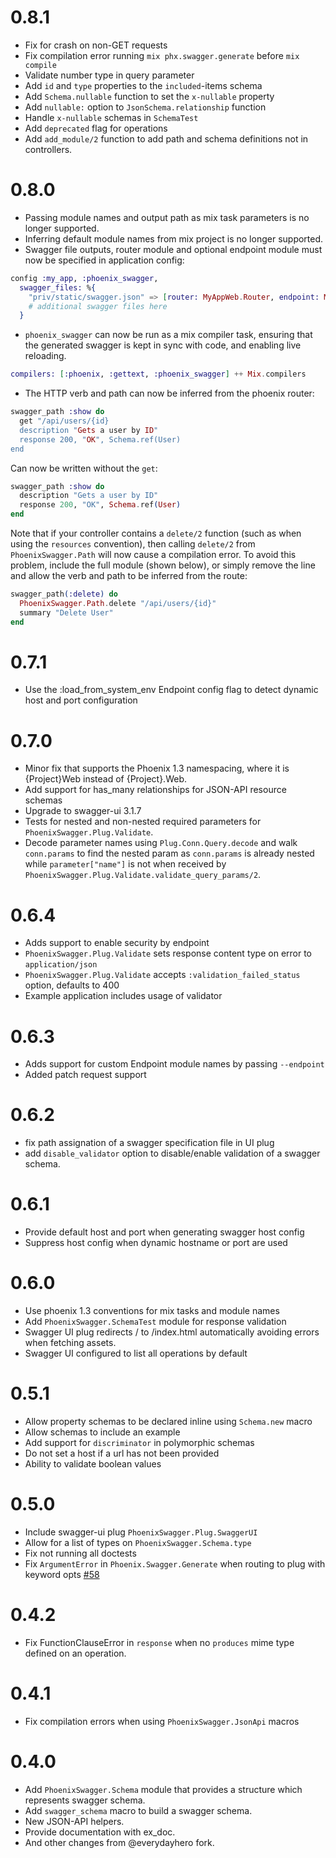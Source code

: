 # 0.8.1

  * Fix for crash on non-GET requests
  * Fix compilation error running `mix phx.swagger.generate` before `mix compile`
  * Validate number type in query parameter
  * Add `id` and `type` properties to the `included`-items schema
  * Add `Schema.nullable` function to set the `x-nullable` property
  * Add `nullable:` option to `JsonSchema.relationship` function
  * Handle `x-nullable` schemas in `SchemaTest`
  * Add `deprecated` flag for operations
  * Add `add_module/2` function to add path and schema definitions not in controllers.

# 0.8.0

  * Passing module names and output path as mix task parameters is no longer supported.
  * Inferring default module names from mix project is no longer supported.
  * Swagger file outputs, router module and optional endpoint module must now be specified in application config:

  ```elixir
  config :my_app, :phoenix_swagger,
    swagger_files: %{
      "priv/static/swagger.json" => [router: MyAppWeb.Router, endpoint: MyAppWeb.Endpoint],
      # additional swagger files here
    }
  ```
  * `phoenix_swagger` can now be run as a mix compiler task, ensuring that the generated swagger is kept in sync with code, and enabling live reloading.

  ```elixir
  compilers: [:phoenix, :gettext, :phoenix_swagger] ++ Mix.compilers
  ```

  * The HTTP verb and path can now be inferred from the phoenix router:

  ```elixir
  swagger_path :show do
    get "/api/users/{id}
    description "Gets a user by ID"
    response 200, "OK", Schema.ref(User)
  end
  ```
  Can now be written without the `get`:
  ```elixir
  swagger_path :show do
    description "Gets a user by ID"
    response 200, "OK", Schema.ref(User)
  end
  ```
  Note that if your controller contains a `delete/2` function (such as when using the `resources` convention), then calling `delete/2` from `PhoenixSwagger.Path` will now cause a compilation error. To avoid this problem, include the full module (shown below), or simply remove the line and allow the verb and path to be inferred from the route:
  ```elixir
  swagger_path(:delete) do
    PhoenixSwagger.Path.delete "/api/users/{id}"
    summary "Delete User"
  end
  ```

# 0.7.1

  * Use the :load_from_system_env Endpoint config flag to detect dynamic host and port configuration

# 0.7.0

  * Minor fix that supports the Phoenix 1.3 namespacing, where it is {Project}Web instead of {Project}.Web.
  * Add support for has_many relationships for JSON-API resource schemas
  * Upgrade to swagger-ui 3.1.7
  * Tests for nested and non-nested required parameters for `PhoenixSwagger.Plug.Validate`.
  *  Decode parameter names using `Plug.Conn.Query.decode` and walk `conn.params` to find the nested param as `conn.params` is already nested while `parameter["name"]` is not when received by `PhoenixSwagger.Plug.Validate.validate_query_params/2`.

# 0.6.4

  * Adds support to enable security by endpoint
  * `PhoenixSwagger.Plug.Validate` sets response content type on error to `application/json`
  * `PhoenixSwagger.Plug.Validate` accepts `:validation_failed_status` option, defaults to 400
  * Example application includes usage of validator

# 0.6.3

  * Adds support for custom Endpoint module names by passing `--endpoint`
  * Added patch request support

# 0.6.2

  * fix path assignation of a swagger specification file in UI plug
  * add `disable_validator` option to disable/enable validation of a
swagger schema.

# 0.6.1

  * Provide default host and port when generating swagger host config
  * Suppress host config when dynamic hostname or port are used

# 0.6.0

  * Use phoenix 1.3 conventions for mix tasks and module names
  * Add `PhoenixSwagger.SchemaTest` module for response validation
  * Swagger UI plug redirects / to /index.html automatically avoiding errors when fetching assets.
  * Swagger UI configured to list all operations by default

# 0.5.1

  * Allow property schemas to be declared inline using `Schema.new` macro
  * Allow schemas to include an example
  * Add support for `discriminator` in polymorphic schemas
  * Do not set a host if a url has not been provided
  * Ability to validate boolean values

# 0.5.0

  * Include swagger-ui plug `PhoenixSwagger.Plug.SwaggerUI`
  * Allow for a list of types on `PhoenixSwagger.Schema.type`
  * Fix not running all doctests
  * Fix `ArgumentError` in `Phoenix.Swagger.Generate` when routing to plug with keyword opts [#58](https://github.com/xerions/phoenix_swagger/issues/58)

# 0.4.2

  * Fix FunctionClauseError in `response` when no `produces` mime type defined on an operation.

# 0.4.1

  * Fix compilation errors when using `PhoenixSwagger.JsonApi` macros

# 0.4.0

  * Add `PhoenixSwagger.Schema` module that provides a structure which represents
swagger schema.
  * Add `swagger_schema` macro to build a swagger schema.
  * New JSON-API helpers.
  * Provide documentation with ex_doc.
  * And other changes from @everydayhero fork.
